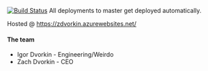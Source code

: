 [![Build Status](https://dev.azure.com/idvorkin2/MyProject/_apis/build/status/zdvorkin%20-%20CI?branchName=master)](https://dev.azure.com/idvorkin2/MyProject/_build/latest?definitionId=1&branchName=master) All deployments to master get deployed automatically. 



Hosted @  https://zdvorkin.azurewebsites.net/

#### The team

* Igor Dvorkin - Engineering/Weirdo
* Zach Dvorkin - CEO


